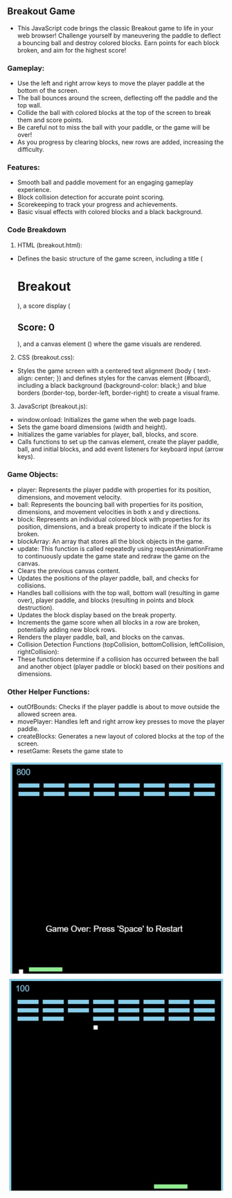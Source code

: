 ## Breakout Game

- This JavaScript code brings the classic Breakout game to life in your web browser! Challenge yourself by maneuvering the paddle to deflect a bouncing ball and destroy colored blocks. Earn points for each block broken, and aim for the highest score!

### Gameplay:

- Use the left and right arrow keys to move the player paddle at the bottom of the screen.
- The ball bounces around the screen, deflecting off the paddle and the top wall.
- Collide the ball with colored blocks at the top of the screen to break them and score points.
- Be careful not to miss the ball with your paddle, or the game will be over!
- As you progress by clearing blocks, new rows are added, increasing the difficulty.

### Features:

- Smooth ball and paddle movement for an engaging gameplay experience.
- Block collision detection for accurate point scoring.
- Scorekeeping to track your progress and achievements.
- Basic visual effects with colored blocks and a black background.

### Code Breakdown

1. HTML (breakout.html):

- Defines the basic structure of the game screen, including a title (<h1>Breakout</h1>), a score display (<h2>Score: <span id="score">0</span></h2>), and a canvas element (<canvas id="board"></canvas>) where the game visuals are rendered.

2. CSS (breakout.css):

- Styles the game screen with a centered text alignment (body { text-align: center; }) and defines styles for the canvas element (#board), including a black background (background-color: black;) and blue borders (border-top, border-left, border-right) to create a visual frame.

3. JavaScript (breakout.js):

- window.onload: Initializes the game when the web page loads.
- Sets the game board dimensions (width and height).
- Initializes the game variables for player, ball, blocks, and score.
- Calls functions to set up the canvas element, create the player paddle, ball, and initial blocks, and add event listeners for keyboard input (arrow keys).

### Game Objects:

- player: Represents the player paddle with properties for its position, dimensions, and movement velocity.
- ball: Represents the bouncing ball with properties for its position, dimensions, and movement velocities in both x and y directions.
- block: Represents an individual colored block with properties for its position, dimensions, and a break property to indicate if the block is broken.
- blockArray: An array that stores all the block objects in the game.
- update: This function is called repeatedly using requestAnimationFrame to continuously update the game state and redraw the game on the canvas.
- Clears the previous canvas content.
- Updates the positions of the player paddle, ball, and checks for collisions.
- Handles ball collisions with the top wall, bottom wall (resulting in game over), player paddle, and blocks (resulting in points and block destruction).
- Updates the block display based on the break property.
- Increments the game score when all blocks in a row are broken, potentially adding new block rows.
- Renders the player paddle, ball, and blocks on the canvas.
- Collision Detection Functions (topCollision, bottomCollision, leftCollision, rightCollision):
- These functions determine if a collision has occurred between the ball and another object (player paddle or block) based on their positions and dimensions.

### Other Helper Functions:

- outOfBounds: Checks if the player paddle is about to move outside the allowed screen area.
- movePlayer: Handles left and right arrow key presses to move the player paddle.
- createBlocks: Generates a new layout of colored blocks at the top of the screen.
- resetGame: Resets the game state to

![capture](Capture.JPG)
![capture](Capture1.JPG)
